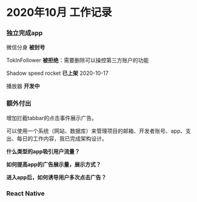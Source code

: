 # 2020年10月 工作记录

### 独立完成app

微信分身 **被封号**

TokInFollower  **被拒绝**：需要删除可以操控第三方账户的功能 

Shadow speed rocket **已上架** 2020-10-17

播放器 **开发中**

### 额外付出

增加拦截tabbar的点击事件展示广告。

可以使用一个系统（网站、数据库）来管理项目的邮箱、开发者账号、app、支出、每日的工作内容，我已完成架构设计。

**什么类型的app吸引用户流量？**

**如何提高app的广告展示量，展示方式？**

**进入app后，如何诱导用户多次点击广告？**

### React Native


